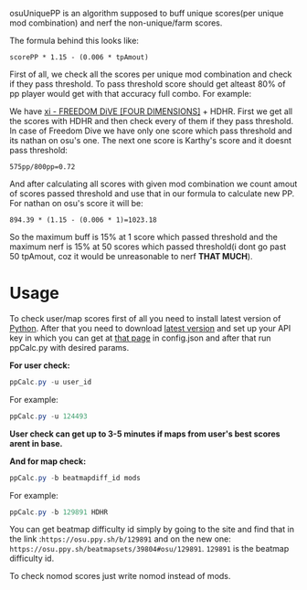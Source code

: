 osuUniquePP is an algorithm supposed to buff unique scores(per unique mod combination) and nerf the non-unique/farm scores. 

The formula behind this looks like:

`scorePP * 1.15 - (0.006 * tpAmout)`

First of all, we check all the scores per unique mod combination and check if they pass threshold. To pass threshold score should get alteast 80% of pp player would get with that accuracy full combo. For example:

We have [xi - FREEDOM DiVE [FOUR DIMENSIONS]](https://osu.ppy.sh/b/129891) + HDHR. First we get all the scores with HDHR and then check every of them if they pass threshold. In case of Freedom Dive we have only one score which pass threshold and its nathan on osu's one. The next one score is Karthy's score and it doesnt pass threshold:

`575pp/800pp=0.72` 

And after calculating all scores with given mod combination we count amout of scores passed threshold and use that in our formula to calculate new PP. For nathan on osu's score it will be:

`894.39 * (1.15 - (0.006 * 1)=1023.18`

So the maximum buff is 15% at 1 score which passed threshold and the maximum nerf is 15% at 50 scores which passed threshold(i dont go past 50 tpAmout, coz it would be unreasonable to nerf **THAT MUCH**).

Usage
======

To check user/map scores first of all you need to install latest version of [Python](https://www.python.org/downloads/).
After that you need to download [latest version](https://github.com/artshadowzzz/osuUniquePP/releases) and set up your API key in which you can get at [that page](https://osu.ppy.sh/p/api) in config.json and after that run ppCalc.py with desired params.

**For user check:**

```powershell
ppCalc.py -u user_id
```

For example:
```powershell
ppCalc.py -u 124493
```

**User check can get up to 3-5 minutes if maps from user's best scores arent in base.**

**And for map check:**

```powershell
ppCalc.py -b beatmapdiff_id mods
```

For example: 

```powershell
ppCalc.py -b 129891 HDHR
```

You can get beatmap difficulty id simply by going to the site and find that in the link :`https://osu.ppy.sh/b/129891` and on the new one: `https://osu.ppy.sh/beatmapsets/39804#osu/129891`. `129891` is the beatmap difficulty id.

To check nomod scores just write nomod instead of mods.
